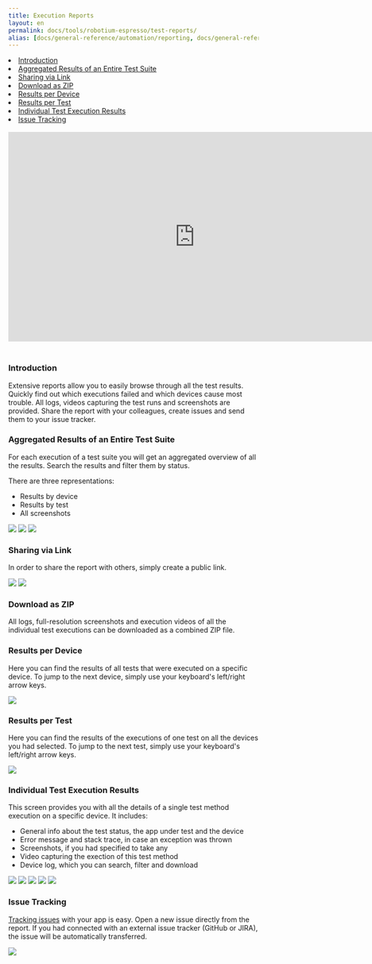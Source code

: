 ```yaml
---
title: Execution Reports
layout: en
permalink: docs/tools/robotium-espresso/test-reports/
alias: [docs/general-reference/automation/reporting, docs/general-reference/automation/reporting/]
---
```




<li><a href="#introduction">Introduction</a></li>
<li><a href="#aggregated-results">Aggregated Results of an Entire Test Suite</a></li>
<li><a href="#share-link">Sharing via Link</a></li>
<li><a href="#download-zip">Download as ZIP</a></li>
<li><a href="#results-per-device">Results per Device</a></li>
<li><a href="#results-per-test">Results per Test</a></li>
<li><a href="#individual-execution">Individual Test Execution Results</a></li>
<li><a href="#issue-tracking">Issue Tracking</a></li>

<br>

<center>
<iframe width="750" height="422" style="margin-bottom: 20px" src="https://www.youtube.com/embed/TEMs3DtyQxg" frameborder="0" allowfullscreen></iframe>
</center>



<h3 id="introduction">Introduction</h3>

Extensive reports allow you to easily browse through all the test results. Quickly find out which executions failed and which devices cause most trouble. All logs, videos capturing the test runs and screenshots are provided. Share the report with your colleagues, create issues and send them to your issue tracker.



<h3 id="aggregated-results">Aggregated Results of an Entire Test Suite</h3>

For each execution of a test suite you will get an aggregated overview of all the results. Search the results and filter them by status.

There are three representations:

* Results by device
* Results by test
* All screenshots

<img class="shadow" src="/img/tools/reporting/automation-report.png">
<img class="shadow" src="/img/tools/reporting/automation-report-tests.png">
<img class="shadow" src="/img/tools/reporting/automation-report-screenshots.png">



<h3 id="share-link">Sharing via Link</h3>

In order to share the report with others, simply create a public link.

<img class="shadow zoom" src="/img/tools/reporting/share-report-private.png">
<img class="shadow zoom" src="/img/tools/reporting/share-report-link.png">



<h3 id="download-zip">Download as ZIP</h3>

All logs, full-resolution screenshots and execution videos of all the individual test executions can be downloaded as a combined ZIP file.



<h3 id="results-per-device">Results per Device</h3>

Here you can find the results of all tests that were executed on a specific device. To jump to the next device, simply use your keyboard's left/right arrow keys.

<img class="shadow" src="/img/tools/reporting/automation-report-results-per-device.png">



<h3 id="results-per-test">Results per Test</h3>

Here you can find the results of the executions of one test on all the devices you had selected. To jump to the next test, simply use your keyboard's left/right arrow keys.

<img class="shadow" src="/img/tools/reporting/automation-report-results-per-test.png">



<h3 id="individual-execution">Individual Test Execution Results</h3>

This screen provides you with all the details of a single test method execution on a specific device. It includes:

* General info about the test status, the app under test and the device
* Error message and stack trace, in case an exception was thrown
* Screenshots, if you had specified to take any
* Video capturing the exection of this test method
* Device log, which you can search, filter and download

<img class="shadow" src="/img/tools/reporting/automation-report-individual-execution-info.png">
<img class="shadow" src="/img/tools/reporting/automation-report-individual-execution-error.png">
<img class="shadow" src="/img/tools/reporting/automation-report-individual-execution-screenshots.png">
<img class="shadow" src="/img/tools/reporting/automation-report-individual-execution-video.png">
<img class="shadow" src="/img/tools/reporting/automation-report-individual-execution-log.png">



<h3 id="issue-tracking">Issue Tracking</h3>

<a href="/docs/general-reference/issue-tracking/">Tracking issues</a> with your app is easy. Open a new issue directly from the report. If you had connected with an external issue tracker (GitHub or JIRA), the issue will be automatically transferred.

<img class="shadow" src="/img/tools/reporting/automation-report-individual-execution-issue-error.png">
